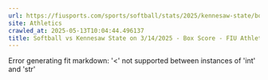 ```yaml
---
url: https://fiusports.com/sports/softball/stats/2025/kennesaw-state/boxscore/12807
site: Athletics
crawled_at: 2025-05-13T10:04:44.496137
title: Softball vs Kennesaw State on 3/14/2025 - Box Score - FIU Athletics
---
```


Error generating fit markdown: '<' not supported between instances of 'int' and 'str'